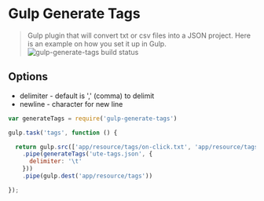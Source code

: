 Gulp Generate Tags
====================

> Gulp plugin that will convert txt or csv files into a JSON project. Here is an example on how you set it up in Gulp.
![gulp-generate-tags build status](https://travis-ci.org/crivas/gulp-generate-tags.svg?branch=master)

## Options

- delimiter - default is ',' (comma) to delimit
- newline - character for new line

```js
var generateTags = require('gulp-generate-tags')

gulp.task('tags', function () {

  return gulp.src(['app/resource/tags/on-click.txt', 'app/resource/tags/on-load.txt'])
    .pipe(generateTags('ute-tags.json', {
      delimiter: '\t'
    }))
    .pipe(gulp.dest('app/resource/tags'))

});  
```
